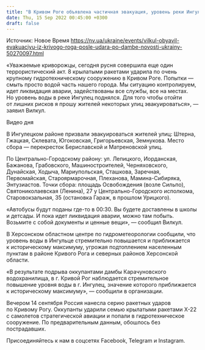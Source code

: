 ```yaml
---
title: "В Кривом Роге объявлена частичная эвакуация, уровень реки Ингулец приближается к историческому максимуму"
date: Thu, 15 Sep 2022 00:45:00 +0300
draft: false
---
```

Источник: Новое Время https://nv.ua/ukraine/events/vilkul-obyavil-evakuaciyu-iz-krivogo-roga-posle-udara-po-dambe-novosti-ukrainy-50270097.html


«Уважаемые криворожцы, сегодня русня совершила еще один террористический акт. 8 крылатыми ракетами ударила по очень крупному гидротехническому сооружению в Кривом Роге. Попытки — смыть просто водой часть нашего города. Мы ситуацию контролируем, идет ликвидация аварии, задействованы все службы, все на местах. Но уровень воды в реке Ингулец поднялся. Для того чтобы отойти от лишних рисков я прошу жителей некоторых улиц эвакуироваться», — заявил Вилкул.

 Видео дня   

В Ингулецком районе призвали эвакуироваться жителей улиц: Штерна, Гжацкая, Склевата, Югоковская, Григорьевская, Земнукова. Место сбора — перекресток Бериславской и Матреновской улиц.

По Центрально-Городскому району: ул. Лепицкого, Иорданская, Бажанова, Грабовского, Машиностроителей, Черняховского, Дунайская, Ходыча, Мариупольская, Сташкова, Заречная, Первомайская, Староярмарочная, Плеханова, Мамина-Сибиряка, Энтузиастов. Точки сбора: площадь Освобождения (возле Сильпо), Святониколаевская (Ленина), 27 у Центрально-Городского исполкома, Старовокзальная, 35 (остановка Гараж, в прошлом Урицкого).

«Автобусы будут поданы где-то в 00:30. Вы будете доставлены в школы и детсады. И пока идет ликвидация аварии, можно там побыть. Возьмите с собой документы и ценные вещи», — сообщил Вилкул.

В Херсонском областном центре по гидрометеорологии сообщили, что уровень воды в Ингульце стремительно повышается и приближается к историческому максимуму, угрожая подтоплением населенным пунктам в районе Кривого Рога и северных районов Херсонской области.

«В результате подрыва оккупантами дамбы Карачуновского водохранилища, в г. Кривой Рог наблюдается стремительное повышение уровня воды в г. Ингулец, значение которого приближается к историческому максимуму», — сообщили в организации.

Вечером 14 сентября Россия нанесла серию ракетных ударов по Кривому Рогу. Оккупанты ударили семью крылатыми ракетами Х-22 с самолетов стратегической авиации и попали в гидротехническое сооружение. По предварительным данным, обошлось без пострадавших.

Присоединяйтесь к нам в соцсетях Facebook, Telegram и Instagram.
